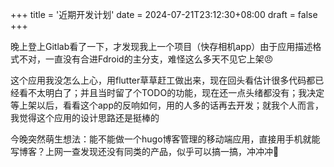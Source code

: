+++
title = '近期开发计划'
date = 2024-07-21T23:12:30+08:00
draft = false
+++

晚上登上Gitlab看了一下，才发现我上一个项目（快存相机app）由于应用描述格式不对，一直没有合进Fdroid的主分支，难怪这么多天不见它上架😠

这个应用我没怎么上心，用flutter草草赶工做出来，现在回头看估计很多代码都已经看不太明白了；并且当时留了个TODO的功能，现在还一点头绪都没有；我决定等上架以后，看看这个app的反响如何，用的人多的话再去开发；就我个人而言，我觉得这个应用的设计思路还是挺棒的

今晚突然萌生想法：能不能做一个hugo博客管理的移动端应用，直接用手机就能写博客？上网一查发现还没有同类的产品，似乎可以搞一搞，冲冲冲🚀
